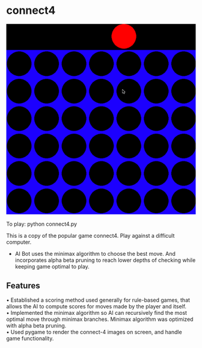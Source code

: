 # connect4
![](connect4.gif)

To play:
python connect4.py

This is a copy of the popular game connect4. Play against a difficult computer.

* AI Bot uses the minimax algorithm to choose the best move. And incorporates alpha beta pruning to reach lower depths of checking while keeping game optimal to play.


## Features
•   Established a scoring method used generally for rule-based games, that allows the AI to compute 
     scores for moves made by the player and itself.  
•   Implemented the minimax algorithm so AI can recursively find the most optimal move through
     minimax branches. Minimax algorithm was optimized with alpha beta pruning.   
•   Used pygame to render the connect-4 images on screen, and handle game functionality.   

